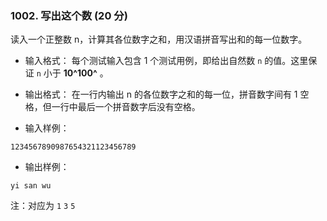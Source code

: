 ﻿### 1002. 写出这个数 (20 分)

读入一个正整数 n，计算其各位数字之和，用汉语拼音写出和的每一位数字。

- 输入格式：
每个测试输入包含 1 个测试用例，即给出自然数 `n` 的值。这里保证 `n` 小于 **10^100^** ​。

- 输出格式：
在一行内输出 n 的各位数字之和的每一位，拼音数字间有 1 空格，但一行中最后一个拼音数字后没有空格。

- 输入样例：
```
1234567890987654321123456789
```
- 输出样例：
```
yi san wu
```
注：对应为   `1` `3` `5`
